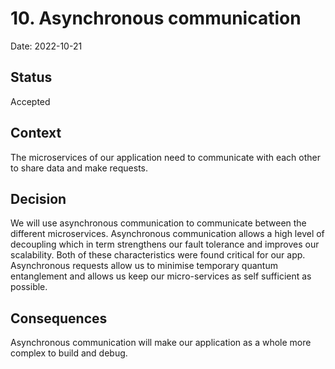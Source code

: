 # 10. Asynchronous communication
Date: 2022-10-21

## Status
Accepted

## Context
The microservices of our application need to communicate with each other to share data and make requests. 

## Decision
We will use asynchronous communication to communicate between the different microservices.
Asynchronous communication allows a high level of decoupling which in term strengthens our fault tolerance and improves our scalability. Both of these characteristics were found critical for our app.
Asynchronous requests allow us to minimise temporary quantum entanglement and allows us keep our micro-services as self sufficient as possible.

## Consequences
Asynchronous communication will make our application as a whole more complex to build and debug.
